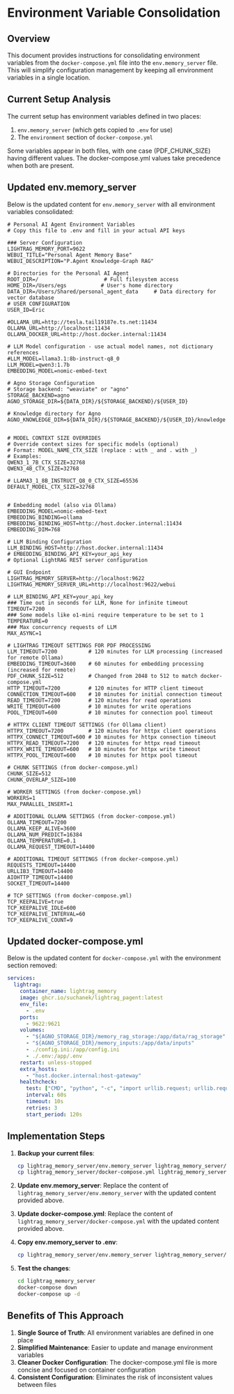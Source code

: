 # Environment Variable Consolidation

## Overview

This document provides instructions for consolidating environment variables from the `docker-compose.yml` file into the `env.memory_server` file. This will simplify configuration management by keeping all environment variables in a single location.

## Current Setup Analysis

The current setup has environment variables defined in two places:
1. `env.memory_server` (which gets copied to `.env` for use)
2. The `environment` section of `docker-compose.yml`

Some variables appear in both files, with one case (PDF_CHUNK_SIZE) having different values. The docker-compose.yml values take precedence when both are present.

## Updated env.memory_server

Below is the updated content for `env.memory_server` with all environment variables consolidated:

```
# Personal AI Agent Environment Variables
# Copy this file to .env and fill in your actual API keys

### Server Configuration
LIGHTRAG_MEMORY_PORT=9622
WEBUI_TITLE="Personal Agent Memory Base"
WEBUI_DESCRIPTION="P.Agent Knowledge-Graph RAG"

# Directories for the Personal AI Agent
ROOT_DIR=/                     # Full filesystem access
HOME_DIR=/Users/egs           # User's home directory  
DATA_DIR=/Users/Shared/personal_agent_data     # Data directory for vector database
# USER CONFIGURATION
USER_ID=Eric

#OLLAMA_URL=http://tesla.tail19187e.ts.net:11434
OLLAMA_URL=http://localhost:11434
OLLAMA_DOCKER_URL=http://host.docker.internal:11434

# LLM Model configuration - use actual model names, not dictionary references
#LLM_MODEL=llama3.1:8b-instruct-q8_0
LLM_MODEL=qwen3:1.7b
EMBEDDING_MODEL=nomic-embed-text

# Agno Storage Configuration
# Storage backend: "weaviate" or "agno"
STORAGE_BACKEND=agno
AGNO_STORAGE_DIR=${DATA_DIR}/${STORAGE_BACKEND}/${USER_ID}

# Knowledge directory for Agno
AGNO_KNOWLEDGE_DIR=${DATA_DIR}/${STORAGE_BACKEND}/${USER_ID}/knowledge


# MODEL CONTEXT SIZE OVERRIDES
# Override context sizes for specific models (optional)
# Format: MODEL_NAME_CTX_SIZE (replace : with _ and . with _)
# Examples:
QWEN3_1_7B_CTX_SIZE=32768
QWEN3_4B_CTX_SIZE=32768

# LLAMA3_1_8B_INSTRUCT_Q8_0_CTX_SIZE=65536
DEFAULT_MODEL_CTX_SIZE=32768


# Embedding model (also via Ollama)
EMBEDDING_MODEL=nomic-embed-text
EMBEDDING_BINDING=ollama
EMBEDDING_BINDING_HOST=http://host.docker.internal:11434
EMBEDDING_DIM=768

# LLM Binding Configuration
LLM_BINDING_HOST=http://host.docker.internal:11434
# EMBEDDING_BINDING_API_KEY=your_api_key
# Optional LightRAG REST server configuration

# GUI Endpoint
LIGHTRAG_MEMORY_SERVER=http://localhost:9622
LIGHTRAG_MEMORY_SERVER_URL=http://localhost:9622/webui

# LLM_BINDING_API_KEY=your_api_key
### Time out in seconds for LLM, None for infinite timeout
TIMEOUT=7200
### Some models like o1-mini require temperature to be set to 1
TEMPERATURE=0
### Max concurrency requests of LLM
MAX_ASYNC=1

# LIGHTRAG TIMEOUT SETTINGS FOR PDF PROCESSING
LLM_TIMEOUT=7200          # 120 minutes for LLM processing (increased for remote Ollama)
EMBEDDING_TIMEOUT=3600    # 60 minutes for embedding processing (increased for remote)
PDF_CHUNK_SIZE=512        # Changed from 2048 to 512 to match docker-compose.yml
HTTP_TIMEOUT=7200         # 120 minutes for HTTP client timeout
CONNECTION_TIMEOUT=600    # 10 minutes for initial connection timeout
READ_TIMEOUT=7200         # 120 minutes for read operations
WRITE_TIMEOUT=600         # 10 minutes for write operations
POOL_TIMEOUT=600          # 10 minutes for connection pool timeout

# HTTPX CLIENT TIMEOUT SETTINGS (for Ollama client)
HTTPX_TIMEOUT=7200        # 120 minutes for httpx client operations
HTTPX_CONNECT_TIMEOUT=600 # 10 minutes for httpx connection timeout
HTTPX_READ_TIMEOUT=7200   # 120 minutes for httpx read timeout
HTTPX_WRITE_TIMEOUT=600   # 10 minutes for httpx write timeout
HTTPX_POOL_TIMEOUT=600    # 10 minutes for httpx pool timeout

# CHUNK SETTINGS (from docker-compose.yml)
CHUNK_SIZE=512
CHUNK_OVERLAP_SIZE=100

# WORKER SETTINGS (from docker-compose.yml)
WORKERS=1
MAX_PARALLEL_INSERT=1

# ADDITIONAL OLLAMA SETTINGS (from docker-compose.yml)
OLLAMA_TIMEOUT=7200
OLLAMA_KEEP_ALIVE=3600
OLLAMA_NUM_PREDICT=16384
OLLAMA_TEMPERATURE=0.1
OLLAMA_REQUEST_TIMEOUT=14400

# ADDITIONAL TIMEOUT SETTINGS (from docker-compose.yml)
REQUESTS_TIMEOUT=14400
URLLIB3_TIMEOUT=14400
AIOHTTP_TIMEOUT=14400
SOCKET_TIMEOUT=14400

# TCP SETTINGS (from docker-compose.yml)
TCP_KEEPALIVE=true
TCP_KEEPALIVE_IDLE=600
TCP_KEEPALIVE_INTERVAL=60
TCP_KEEPALIVE_COUNT=9
```

## Updated docker-compose.yml

Below is the updated content for `docker-compose.yml` with the environment section removed:

```yaml
services:
  lightrag:
    container_name: lightrag_memory
    image: ghcr.io/suchanek/lightrag_pagent:latest
    env_file:
      - .env
    ports:
      - 9622:9621
    volumes:
      - "${AGNO_STORAGE_DIR}/memory_rag_storage:/app/data/rag_storage"
      - "${AGNO_STORAGE_DIR}/memory_inputs:/app/data/inputs"
      - ./config.ini:/app/config.ini
      - ./.env:/app/.env
    restart: unless-stopped
    extra_hosts:
      - "host.docker.internal:host-gateway"
    healthcheck:
      test: ["CMD", "python", "-c", "import urllib.request; urllib.request.urlopen('http://localhost:9621/health')"]
      interval: 60s
      timeout: 10s
      retries: 3
      start_period: 120s
```

## Implementation Steps

1. **Backup your current files**:
   ```bash
   cp lightrag_memory_server/env.memory_server lightrag_memory_server/env.memory_server.bak
   cp lightrag_memory_server/docker-compose.yml lightrag_memory_server/docker-compose.yml.bak
   ```

2. **Update env.memory_server**:
   Replace the content of `lightrag_memory_server/env.memory_server` with the updated content provided above.

3. **Update docker-compose.yml**:
   Replace the content of `lightrag_memory_server/docker-compose.yml` with the updated content provided above.

4. **Copy env.memory_server to .env**:
   ```bash
   cp lightrag_memory_server/env.memory_server lightrag_memory_server/.env
   ```

5. **Test the changes**:
   ```bash
   cd lightrag_memory_server
   docker-compose down
   docker-compose up -d
   ```

## Benefits of This Approach

1. **Single Source of Truth**: All environment variables are defined in one place
2. **Simplified Maintenance**: Easier to update and manage environment variables
3. **Cleaner Docker Configuration**: The docker-compose.yml file is more concise and focused on container configuration
4. **Consistent Configuration**: Eliminates the risk of inconsistent values between files